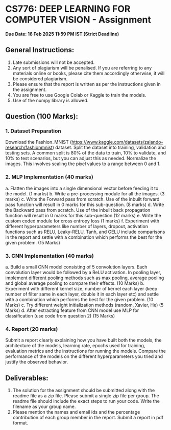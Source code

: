 # CS776: DEEP LEARNING FOR COMPUTER VISION - Assignment

**Due Date: 16 Feb 2025 11:59 PM IST (Strict Deadline)**

## General Instructions:
1. Late submissions will not be accepted.
2. Any sort of plagiarism will be penalised. If you are referring to any materials online or books, please cite them accordingly otherwise, it will be considered plagiarism.
3. Please ensure that the report is written as per the instructions given in the assignment.
4. You are free to use Google Colab or Kaggle to train the models.
5. Use of the numpy library is allowed.

## Question (100 Marks):

### 1. Dataset Preparation
Download the Fashion_MNIST (https://www.kaggle.com/datasets/zalando-research/fashionmnist) dataset. Split the dataset into training, validation and testing sets. A common split is 80% of the data to train, 10% to validate, and 10% to test scenarios, but you can adjust this as needed. Normalize the images. This involves scaling the pixel values to a range between 0 and 1.

### 2. MLP Implementation (40 marks)
a. Flatten the images into a single dimensional vector before feeding it to the model. (1 marks)
b. Write a pre-processing module for all the images. (3 marks)
c. Write the Forward pass from scratch. Use of the inbuilt forward pass function will result in 0 marks for this sub-question. (8 marks)
d. Write the Backward pass from scratch. Use of the inbuilt back propagation function will result in 0 marks for this sub-question (12 marks)
e. Write the custom coded module for cross entropy loss (1 marks)
f. Experiment with different hyperparameters like number of layers, dropout, activation functions such as RELU, Leaky-RELU, Tanh, and GELU include comparisons in the report and settle with a combination which performs the best for the given problem. (15 Marks)

### 3. CNN Implementation (40 marks)
a. Build a small CNN model consisting of 5 convolution layers. Each convolution layer would be followed by a ReLU activation. In pooling layer, implement different pooling methods such as max pooling, average pooling and global average pooling to compare their effects. (10 Marks)
b. Experiment with different kernel size, number of kernel each layer (keep number of filter same in each layer, double it in each layer etc) and settle with a combination which performs the best for the given problem. (10 Marks)
c. Try different weight initialization methods (random, Xavier, He) (5 Marks)
d. After extracting feature from CNN model use MLP for classification (use code from question 2) (15 Marks)

### 4. Report (20 marks)
Submit a report clearly explaining how you have built both the models, the architecture of the models, learning rate, epochs used for training, evaluation metrics and the instructions for running the models. Compare the performance of the models on the different hyperparameters you tried and justify the observed behavior.

## Deliverables:
1. The solution for the assignment should be submitted along with the readme file as a zip file. Please submit a single zip file per group. The readme file should include the exact steps to run your code. Write the filename as your group name.
2. Please mention the names and email ids and the percentage contribution of each group member in the report. Submit a report in pdf format.
